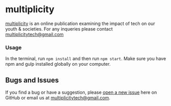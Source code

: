 # multiplicity

[multiplicity](http://multiplicitytech.github.io) is an online publication examining the impact of tech on our youth & societies. For any inqueries please contact multiplicitytech@gmail.com

### Usage

In the terminal, run `npm install` and then run `npm start`. Make sure you have npm and gulp installed globally on your computer.

## Bugs and Issues

If you find a bug or have a suggestion, please [open a new issue](https://github.com/mutiplicitytech/multiplicity.github.io/issues) here on GitHub or email us at multiplicitytech@gmail.com.

